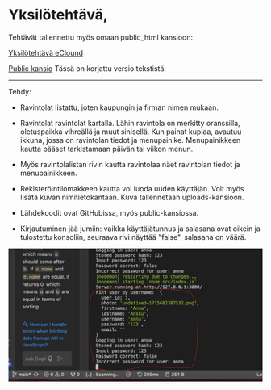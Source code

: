 
# Yksilötehtävä,

Tehtävät tallennettu myös omaan public_html kansioon:

[Yksilötehtävä eClound](https://users.metropolia.fi/~annagao/wsk_tehtavat/yksilotehtava/html/index.html)

[Public kansio](https://users.metropolia.fi/~annagao/wsk_tehtavat/yksilotehtava/html/)
Tässä on korjattu versio tekstistä:

---

Tehdy:

- Ravintolat listattu, joten kaupungin ja firman nimen mukaan.

- Ravintolat ravintolat kartalla. Lähin ravintola on merkitty oranssilla, oletuspaikka vihreällä ja muut sinisellä. Kun painat kuplaa, avautuu ikkuna, jossa on ravintolan tiedot ja menupainike. Menupainikkeen kautta pääset tarkistamaan päivän tai viikon menun.

- Myös ravintolalistan rivin kautta ravintolaa näet ravintolan tiedot ja menupainikkeen.

- Rekisteröintilomakkeen kautta voi luoda uuden käyttäjän. Voit myös lisätä kuvan nimitietokantaan. Kuva tallennetaan uploads-kansioon.

- Lähdekoodit ovat GitHubissa, myös public-kansiossa.

- Kirjautuminen jää jumiin: vaikka käyttäjätunnus ja salasana ovat oikein ja tulostettu konsoliin, seuraava rivi näyttää "false", salasana on väärä.


![Screenshot](image.png)



